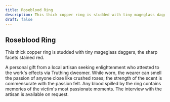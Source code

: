 ```yaml
---
title: Roseblood Ring
description: This thick copper ring is studded with tiny mageglass daggers, the sharp facets stained red....
draft: false
---
```


## Roseblood Ring

This thick copper ring is studded with tiny mageglass daggers, the sharp facets stained red.

A personal gift from a local artisan seeking enlightenment who attested to the work's effects via Truthing dweomer. While worn, the wearer can smell the passion of anyone close like crushed roses; the strength of the scent is commensurate with the passion felt. Any blood spilled by the ring contains memories of the victim's most passionate moments. The interview with the artisan is available on request.
